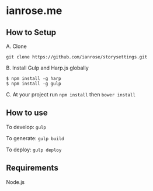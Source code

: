 # ianrose.me

## How to Setup

A. Clone

`git clone https://github.com/ianrose/storysettings.git`

B. Install Gulp and Harp.js globally

```
$ npm install -g harp
$ npm install -g gulp
```

C. At your project run `npm install` then `bower install`

## How to use

To develop: `gulp`

To generate: `gulp build`

To deploy: `gulp deploy`

## Requirements

Node.js
